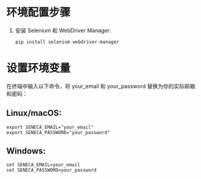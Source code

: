 # 环境配置步骤
1. 安装 Selenium 和 WebDriver Manager:
   ```bash
   pip install selenium webdriver-manager

# 设置环境变量
在终端中输入以下命令，将 your_email 和 your_password 替换为你的实际邮箱和密码：
## Linux/macOS: 
	export SENECA_EMAIL="your_email"
	export SENECA_PASSWORD="your_password"
## Windows: 
	set SENECA_EMAIL=your_email
	set SENECA_PASSWORD=your_password
